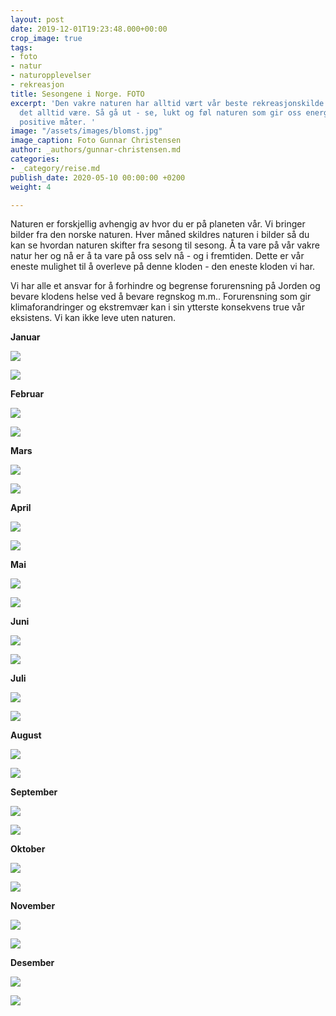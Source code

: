 ```yaml
---
layout: post
date: 2019-12-01T19:23:48.000+00:00
crop_image: true
tags:
- foto
- natur
- naturopplevelser
- rekreasjon
title: Sesongene i Norge. FOTO
excerpt: 'Den vakre naturen har alltid vært vår beste rekreasjonskilde og slik vil
  det alltid være. Så gå ut - se, lukt og føl naturen som gir oss energi på alle tenkelige
  positive måter. '
image: "/assets/images/blomst.jpg"
image_caption: Foto Gunnar Christensen
author: _authors/gunnar-christensen.md
categories:
- _category/reise.md
publish_date: 2020-05-10 00:00:00 +0200
weight: 4

---
```

Naturen er forskjellig avhengig av hvor du er på planeten vår. Vi bringer bilder fra den norske naturen. Hver måned skildres naturen i bilder så du kan se hvordan naturen skifter fra sesong til sesong. Å ta vare på vår vakre natur her og nå er å ta vare på oss selv nå - og i fremtiden. Dette er vår eneste mulighet til å overleve på denne kloden - den eneste kloden vi har.

Vi har alle et ansvar for å forhindre og begrense forurensning på Jorden og bevare klodens helse ved å bevare regnskog m.m.. Forurensning som gir klimaforandringer og ekstremvær kan i sin ytterste konsekvens true vår eksistens. Vi kan ikke leve uten naturen.

**Januar**

![](/assets/images/nov.15.JPG)

![](/assets/images/jan.2.jpg)

**Februar**

![](/assets/images/feb.5.jpg)

![](/assets/images/feb.4.jpg)

**Mars**

![](/assets/images/mars.12.jpg)

![](/assets/images/IMG_ma.8.jpg)

**April**

![](/assets/images/songebekken.jpg)

![](/assets/images/april.04.jpg)

**Mai**

![](/assets/images/may4.jpg)

![](/assets/images/may6.jpg)

**Juni**

![](/assets/images/jun.02.jpg)

![](/assets/images/tjerngc.jpg)

**Juli**

![](/assets/images/b08.2.jpg)

![](/assets/images/juli.03.JPG)

**August**

![](/assets/images/fo.la.gc.jpg)

![](/assets/images/aug91.jpg)

**September**

![](/assets/images/larvik.jpg)

![](/assets/images/bar.jpg)

**Oktober**

![](/assets/images/okt6.jpg)

![](/assets/images/oct091.jpg)

**November**

![](/assets/images/now.5.jpg)

![](/assets/images/nov.18.JPG)

**Desember**

![](/assets/images/des.9.JPG)

![](/assets/images/des.1.JPG)